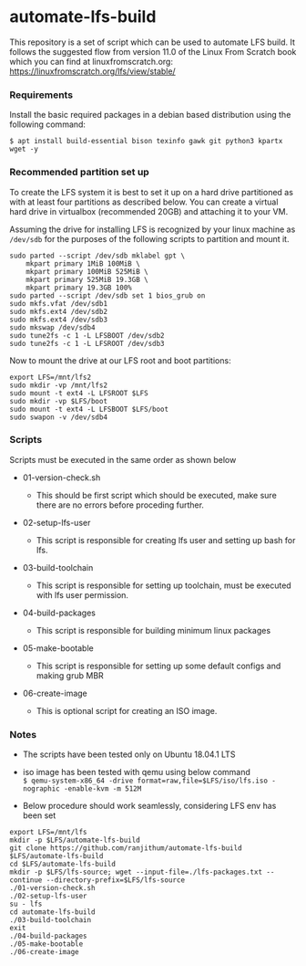 # automate-lfs-build

This repository is a set of script which can be used to automate LFS build. It
follows the suggested flow from version 11.0 of the Linux From Scratch book
which you can find at linuxfromscratch.org:
https://linuxfromscratch.org/lfs/view/stable/

### Requirements

Install the basic required packages in a debian based distribution using the following command:

`$ apt install build-essential bison texinfo gawk git python3 kpartx wget -y`

### Recommended partition set up

To create the LFS system it is best to set it up on a hard drive partitioned as with at least four partitions as described below. You can create a virtual hard drive in virtualbox (recommended 20GB) and attaching it to your VM.

Assuming the drive for installing LFS is recognized by your linux machine as `/dev/sdb` for the purposes of the following scripts to partition and mount it.

```
sudo parted --script /dev/sdb mklabel gpt \
    mkpart primary 1MiB 100MiB \
    mkpart primary 100MiB 525MiB \
    mkpart primary 525MiB 19.3GB \
    mkpart primary 19.3GB 100%
sudo parted --script /dev/sdb set 1 bios_grub on
sudo mkfs.vfat /dev/sdb1
sudo mkfs.ext4 /dev/sdb2
sudo mkfs.ext4 /dev/sdb3
sudo mkswap /dev/sdb4
sudo tune2fs -c 1 -L LFSBOOT /dev/sdb2
sudo tune2fs -c 1 -L LFSROOT /dev/sdb3
```

Now to mount the drive at our LFS root and boot partitions:

```
export LFS=/mnt/lfs2
sudo mkdir -vp /mnt/lfs2
sudo mount -t ext4 -L LFSROOT $LFS
sudo mkdir -vp $LFS/boot
sudo mount -t ext4 -L LFSBOOT $LFS/boot
sudo swapon -v /dev/sdb4
```

### Scripts

Scripts must be executed in the same order as shown below

* 01-version-check.sh
    - This should be first script which should be executed, make sure there are no errors before proceding further.

* 02-setup-lfs-user
    - This script is responsible for creating lfs user and setting up bash for lfs.

* 03-build-toolchain
    - This script is responsible for setting up toolchain, must be executed with lfs user permission.

* 04-build-packages
    - This script is responsible for building minimum linux packages

* 05-make-bootable
    - This script is responsible for setting up some default configs and making grub MBR

* 06-create-image
    - This is optional script for creating an ISO image.


### Notes

* The scripts have been tested only on Ubuntu 18.04.1 LTS

* iso image has been tested with qemu using below command\
`$ qemu-system-x86_64 -drive format=raw,file=$LFS/iso/lfs.iso -nographic -enable-kvm -m 512M`

* Below procedure should work seamlessly, considering LFS env has been set

```
export LFS=/mnt/lfs
mkdir -p $LFS/automate-lfs-build
git clone https://github.com/ranjithum/automate-lfs-build $LFS/automate-lfs-build
cd $LFS/automate-lfs-build
mkdir -p $LFS/lfs-source; wget --input-file=./lfs-packages.txt --continue --directory-prefix=$LFS/lfs-source
./01-version-check.sh
./02-setup-lfs-user
su - lfs
cd automate-lfs-build
./03-build-toolchain
exit
./04-build-packages
./05-make-bootable
./06-create-image
```
